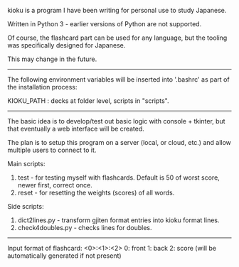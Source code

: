 kioku is a program I have been writing for personal use to study Japanese.

Written in Python 3 - earlier versions of Python are not supported.

Of course, the flashcard part can be used for any language, but the tooling
was specifically designed for Japanese.

This may change in the future.

-----

The following environment variables will be inserted into '.bashrc' as
part of the installation process:

KIOKU_PATH : decks at folder level, scripts in "scripts".

-----

The basic idea is to develop/test out basic logic with console + tkinter,
but that eventually a web interface will be created.

The plan is to setup this program on a server (local, or cloud, etc.) and
allow multiple users to connect to it.

Main scripts:
1. test - for testing myself with flashcards. Default is 50 of worst score, newer first, correct once.
2. reset - for resetting the weights (scores) of all words.

Side scripts:
1. dict2lines.py - transform gjiten format entries into kioku format lines.
2. check4doubles.py - checks lines for doubles.

-----

Input format of flashcard:
<0>:<1>:<2>
0: front
1: back
2: score (will be automatically generated if not present)